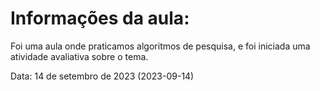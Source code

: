 # Informações da aula:
<p>Foi uma aula onde praticamos algoritmos de pesquisa, e foi iniciada uma atividade avaliativa sobre o tema.</p>

<p>Data: 14 de setembro de 2023 (2023-09-14)<p>